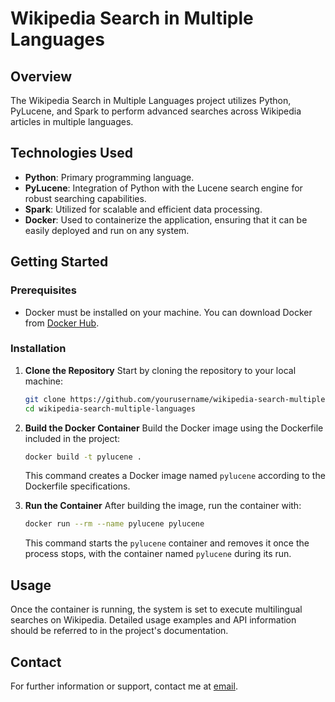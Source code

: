 
# Wikipedia Search in Multiple Languages

## Overview
The Wikipedia Search in Multiple Languages project utilizes Python, PyLucene, and Spark to perform advanced searches across Wikipedia articles in multiple languages. 
## Technologies Used
- **Python**: Primary programming language.
- **PyLucene**: Integration of Python with the Lucene search engine for robust searching capabilities.
- **Spark**: Utilized for scalable and efficient data processing.
- **Docker**: Used to containerize the application, ensuring that it can be easily deployed and run on any system.

## Getting Started

### Prerequisites
- Docker must be installed on your machine. You can download Docker from [Docker Hub](https://docker.com).

### Installation

1. **Clone the Repository**
   Start by cloning the repository to your local machine:
   ```bash
   git clone https://github.com/yourusername/wikipedia-search-multiple-languages.git
   cd wikipedia-search-multiple-languages
   ```

2. **Build the Docker Container**
   Build the Docker image using the Dockerfile included in the project:
   ```bash
   docker build -t pylucene .
   ```
   This command creates a Docker image named `pylucene` according to the Dockerfile specifications.

3. **Run the Container**
   After building the image, run the container with:
   ```bash
   docker run --rm --name pylucene pylucene
   ```
   This command starts the `pylucene` container and removes it once the process stops, with the container named `pylucene` during its run.

## Usage
Once the container is running, the system is set to execute multilingual searches on Wikipedia. Detailed usage examples and API information should be referred to in the project's documentation.

## Contact
For further information or support, contact me at [email](mailto:rudinokrizan@gmail.com).

